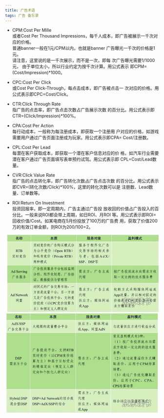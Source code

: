 ```yaml
---
title: 广告术语
tags: 广告 备忘录
---
```


- CPM:Cost Per Mille<br/> 
    或者Cost Per Thousand Impressions，每千人成本，即广告被展示一千次对应的价格。<br/> 
    普通banner一般在1元/CPM以内，也就是banner 广告曝光一千次的价格是1元。<br/> 
    请注意，这里说的是一千次展示，而不是一次，即每 次广告曝光需要1/1000元，
    由于单位太小，所以行业约定为按千次计算。用公式表示 即CPM=(Cost/Impression)*1000。 

- CPC:Cost Per Click<br/> 或Cost Per Click-Through，每点击成本，即广告被点击一 次对应的价格。用公式表示即CPC=Cost/Click。 

- CTR:Click Through Rate<br/> 指广告的点击率，即广告点击次数占广告展示次数 的百分比。用公式表示即CTR=(Click/Impression)*100%。 

- CPA:Cost Per Action<br/> 
每行动成本，一般称为每注册成本，即获取一个注册用 户对应的价格，如游戏需要用户通过广告页面注册成为玩家。用公式表示即CPA= Cost/注册数。 

- CPL:Cost Per Lead<br/> 
每潜在客户获取成本，即获取一个潜在客户信息对应的价 格，如汽车行业需要潜在客户通过广告页面填写表单预约试驾。用公式表示即 CPL=Cost/Lead数量。 

- CVR:Click Value Rate<br/> 
指广告的点击转化率，即广告转化次数占广告点击次数 的百分比。用公式表示即CVR=(转化次数/Click)*100%，这里的转化次数可以是 注册数、Lead数量、订单数等。 

- ROI:Return On Investment<br/> 
投资回报率，即一定周期内，广告主通过广告投 放收回的价值占广告投入的百分比。一般来说ROI都会带上周期，如日ROI、月ROI 等。用公式表示即ROI=回收价值/Cost。如某电商在5月份投放了100万的广告费 用，获取了价值200万的有效订单金额，则ROI为200/100=2。

![img1](/assets/images/ad1.png)
![img2](/assets/images/ad2.png)
